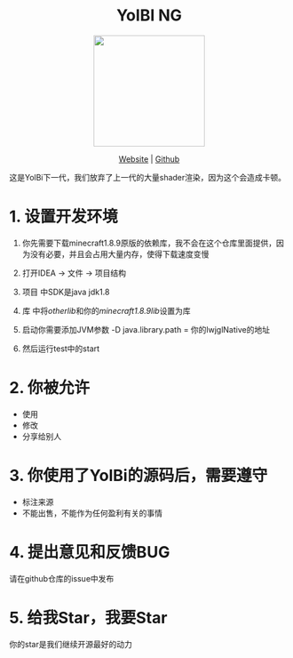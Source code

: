 
<div align="center">
<h1>YolBI NG</h1>
<p>
    <img width="200" src="https://avatars.githubusercontent.com/u/159465859?s=200&v=4">
</p>

[Website](https://yapeteam.github.io) |
[Github](https://github.com/yapeteam) 
</div>


这是YolBi下一代，我们放弃了上一代的大量shader渲染，因为这个会造成卡顿。



# 1. 设置开发环境



1. 你先需要下载minecraft1.8.9原版的依赖库，我不会在这个仓库里面提供，因为没有必要，并且会占用大量内存，使得下载速度变慢

2. 打开IDEA -> 文件 -> 项目结构 
3. 项目 中SDK是java jdk1.8
4. 库 中将*otherlib*和你的*minecraft1.8.9lib*设置为库
5. 启动你需要添加JVM参数 -D java.library.path = 你的lwjglNative的地址
6. 然后运行test中的start



# 2. 你被允许
- 使用
- 修改
- 分享给别人



# 3. 你使用了YolBi的源码后，需要遵守
- 标注来源
- 不能出售，不能作为任何盈利有关的事情





# 4. 提出意见和反馈BUG

请在github仓库的issue中发布





# 5. 给我Star，我要Star
你的star是我们继续开源最好的动力



